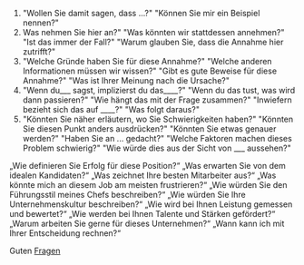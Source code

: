 1. "Wollen Sie damit sagen, dass ...?" "Können Sie mir ein Beispiel nennen?"
2. Was nehmen Sie hier an?" "Was könnten wir stattdessen annehmen?" "Ist das immer der Fall?" "Warum glauben Sie, dass die Annahme hier zutrifft?"
3. "Welche Gründe haben Sie für diese Annahme?" "Welche anderen Informationen müssen wir wissen?" "Gibt es gute Beweise für diese Annahme?" "Was ist Ihrer Meinung nach die Ursache?"
4. "Wenn du___ sagst, implizierst du das____?" "Wenn du das tust, was wird dann passieren?" "Wie hängt das mit der Frage zusammen?" "Inwiefern bezieht sich das auf ____?" "Was folgt daraus?"
6. "Könnten Sie näher erläutern, wo Sie Schwierigkeiten haben?" "Könnten Sie diesen Punkt anders ausdrücken?" "Könnten Sie etwas genauer werden?" "Haben Sie an ... gedacht?" "Welche Faktoren machen dieses Problem schwierig?" "Wie würde dies aus der Sicht von ___ aussehen?"

„Wie definieren Sie Erfolg für diese Position?“
„Was erwarten Sie von dem idealen Kandidaten?“
„Was zeichnet Ihre besten Mitarbeiter aus?“
„Was könnte mich an diesem Job am meisten frustrieren?“
„Wie würden Sie den Führungsstil meines Chefs beschreiben?“
„Wie würden Sie Ihre Unternehmenskultur beschreiben?“
„Wie wird bei Ihnen Leistung gemessen und bewertet?“
„Wie werden bei Ihnen Talente und Stärken gefördert?“
„Warum arbeiten Sie gerne für dieses Unternehmen?“
„Wann kann ich mit Ihrer Entscheidung rechnen?“

Guten [Fragen](https://karrierebibel.de/fragen-stellen/)
